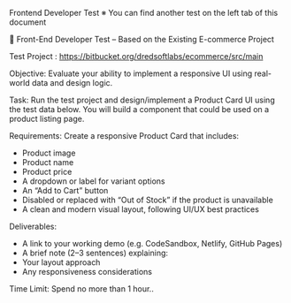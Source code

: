 Frontend Developer Test
※ You can find another test on the left tab of this document

🧪 Front-End Developer Test – Based on the Existing E-commerce Project

Test Project : https://bitbucket.org/dredsoftlabs/ecommerce/src/main

Objective: Evaluate your ability to implement a responsive UI using real-world data and design logic.

Task:
Run the test project and design/implement a Product Card UI using the test data below. You will build a component that could be used on a product listing page.

Requirements:
Create a responsive Product Card that includes:

* Product image
* Product name
* Product price
* A dropdown or label for variant options
* An “Add to Cart” button
* Disabled or replaced with “Out of Stock” if the product is unavailable
* A clean and modern visual layout, following UI/UX best practices

Deliverables:
* A link to your working demo (e.g. CodeSandbox, Netlify, GitHub Pages)
* A brief note (2–3 sentences) explaining:
* Your layout approach
* Any responsiveness considerations

Time Limit:
Spend no more than 1 hour..
